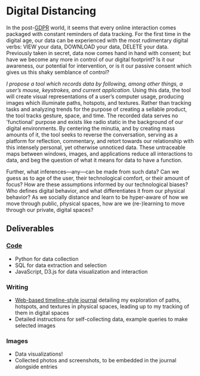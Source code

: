 # Digital Distancing

In the post-[GDPR](https://www.wired.co.uk/article/what-is-gdpr-uk-eu-legislation-compliance-summary-fines-2018) world, it seems that every online interaction comes packaged with constant reminders of data tracking. For the first time in the digital age, our data can be experienced with the most rudimentary digital verbs: VIEW your data, DOWNLOAD your data, DELETE your data. Previously taken in secret, data now comes hand in hand with consent; but have we become any more in control of our digital footprint? Is it our awareness, our potential for intervention, or is it our passive consent which gives us this shaky semblance of control?

*I propose a tool which records data by following, among other things, a user’s mouse, keystrokes, and current application.* Using this data, the tool will create visual representations of a user’s computer usage, producing images which illuminate paths, hotspots, and textures. Rather than tracking tasks and analyzing trends for the purpose of creating a sellable product, the tool tracks gesture, space, and time. The recorded data serves no 'functional' purpose and exists like radio static in the background of our digital environments. By centering the minutia, and by creating mass amounts of it, the tool seeks to reverse the conversation, serving as a platform for reflection, commentary, and retort towards our relationship with this intensely personal, yet otherwise unnoticed data. These untraceable maps between windows, images, and applications reduce all interactions to data, and beg the question of what it means for data to have a function.

Further, what inferences—any—can be made from such data? Can we guess as to age of the user, their technological comfort, or their amount of focus? How are these assumptions informed by our technological biases? Who defines digital behavior, and what differentiates it from our physical behavior? As we socially distance and learn to be hyper-aware of how we move through public, physical spaces, how are we (re-)learning to move through our private, digital spaces?

## Deliverables

### [Code](https://github.com/jckdm/thesis)
* Python for data collection
* SQL for data extraction and selection
* JavaScript, D3.js for data visualization and interaction

### Writing
* [Web-based timeline-style journal](https://jackadam.cc/thesis) detailing my exploration of paths, hotspots, and textures in physical spaces, leading up to my tracking of them in digital spaces
* Detailed instructions for self-collecting data, example queries to make selected images

### Images
* Data visualizations!
* Collected photos and screenshots, to be embedded in the journal alongside entries
